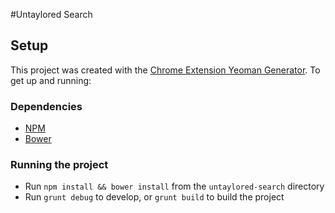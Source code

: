 #Untaylored Search

## Setup

This project was created with the [Chrome Extension Yeoman Generator](https://github.com/yeoman/generator-chrome-extension). To get up and running:

### Dependencies

* [NPM](https://www.npmjs.org/)
* [Bower](http://bower.io/)

### Running the project

* Run `npm install && bower install` from the `untaylored-search` directory
* Run `grunt debug` to develop, or `grunt build` to build the project
